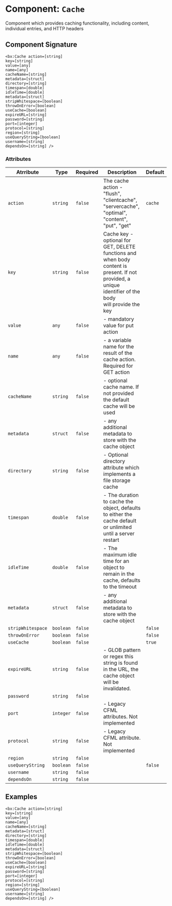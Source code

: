 [comment]: # (Note: This documentation is generated dynamically in the build process.  To modify the contents, change the javadoc on the _invoke method of the Component class)
# Component: `Cache`

Component which provides caching functionality, including content, individual entries, and HTTP headers

## Component Signature

```
<bx:Cache action=[string]
key=[string]
value=[any]
name=[any]
cacheName=[string]
metadata=[struct]
directory=[string]
timespan=[double]
idleTime=[double]
metadata=[struct]
stripWhitespace=[boolean]
throwOnError=[boolean]
useCache=[boolean]
expireURL=[string]
password=[string]
port=[integer]
protocol=[string]
region=[string]
useQueryString=[boolean]
username=[string]
dependsOn=[string] />
```

### Attributes


| Atrribute | Type | Required | Description | Default |
|----------|------|----------|-------------|---------|
| `action` | `string` | `false` | The cache action - "flush", "clientcache", "servercache", "optimal", "content", "put", "get" | `cache` |
| `key` | `string` | `false` | Cache key - optional for GET, DELETE functions and when body content is present. If not provided, a unique identifier of the body<br>                will provide the key |  |
| `value` | `any` | `false` | - mandatory value for put action |  |
| `name` | `any` | `false` | - a variable name for the result of the cache action. Required for GET action |  |
| `cacheName` | `string` | `false` | - optional cache name. If not provided the default cache will be used |  |
| `metadata` | `struct` | `false` | - any additional metadata to store with the cache object |  |
| `directory` | `string` | `false` | - Optional directory attribute which implements a file storage cache |  |
| `timespan` | `double` | `false` | - The duration to cache the object, defaults to either the cache default or unlimited until a server restart |  |
| `idleTime` | `double` | `false` | - The maximum idle time for an object to remain in the cache, defaults to the timeout |  |
| `metadata` | `struct` | `false` | - any additional metadata to store with the cache object |  |
| `stripWhitespace` | `boolean` | `false` |  | `false` |
| `throwOnError` | `boolean` | `false` |  | `false` |
| `useCache` | `boolean` | `false` |  | `true` |
| `expireURL` | `string` | `false` | - GLOB pattern or regex this string is found in the URL, the cache object will be invalidated. |  |
| `password` | `string` | `false` |  |  |
| `port` | `integer` | `false` | - Legacy CFML attributes. Not implemented |  |
| `protocol` | `string` | `false` | - Legacy CFML attribute. Not implemented |  |
| `region` | `string` | `false` |  |  |
| `useQueryString` | `boolean` | `false` |  | `false` |
| `username` | `string` | `false` |  |  |
| `dependsOn` | `string` | `false` |  |  |

## Examples

```
<bx:Cache action=[string]
key=[string]
value=[any]
name=[any]
cacheName=[string]
metadata=[struct]
directory=[string]
timespan=[double]
idleTime=[double]
metadata=[struct]
stripWhitespace=[boolean]
throwOnError=[boolean]
useCache=[boolean]
expireURL=[string]
password=[string]
port=[integer]
protocol=[string]
region=[string]
useQueryString=[boolean]
username=[string]
dependsOn=[string] />
```
